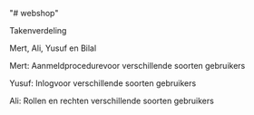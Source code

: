 "# webshop" 

Takenverdeling 

Mert, Ali, Yusuf en Bilal

Mert: Aanmeldprocedurevoor verschillende soorten gebruikers

Yusuf: Inlogvoor verschillende soorten gebruikers

Ali: Rollen en rechten verschillende soorten gebruikers
